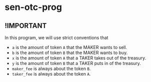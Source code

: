 # sen-otc-prog

## !IMPORTANT

In this program, we will use strict conventions that

- `a` is the amount of token `A` that the MAKER wants to sell.
- `b` is the amount of token `B` that the MAKER wants to buy.
- `x` is the amount of token `A` that a TAKER takes out of the treasury.
- `y` is the amount of token `B` that a TAKER puts in of the treasury.
- `maker_fee` is always about the token `B`.
- `taker_fee` is always about the token `A`.
